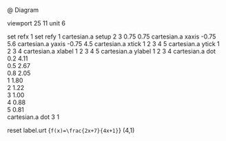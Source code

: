 

@ Diagram

  viewport 25 11
  unit 6

  set refx 1
  set refy 1
  cartesian.a setup 2 3 0.75 0.75
  cartesian.a xaxis -0.75 5.6
  cartesian.a yaxis -0.75 4.5
  cartesian.a xtick 1 2 3 4 5
  cartesian.a ytick 1 2 3 4
  cartesian.a xlabel 1 2 3 4 5
  cartesian.a ylabel 1 2 3 4
  cartesian.a dot    0.2 4.11 \
                     0.5 2.67 \
                     0.8 2.05 \
                     1   1.80 \
                     2   1.22 \
                     3   1.00 \
                     4   0.88 \
                     5   0.81   
  cartesian.a dot    3   1

  reset
  label.urt {``f(x)=\frac{2x+7}{4x+1}``} (4,1)

